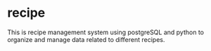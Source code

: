 # recipe
This is recipe management system using postgreSQL and python to organize and manage data related to different recipes.
